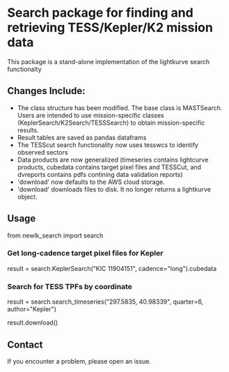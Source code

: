 # Search package for finding and retrieving TESS/Kepler/K2 mission data
This package is a stand-alone implementation of the lightkurve search functionalty  

## Changes Include:
  - The class structure has been modified. The base class is MASTSearch. Users are intended to use mission-specific classes (KeplerSearch/K2Search/TESSSearch) to obtain mission-specific results.
  - Result tables are saved as pandas dataframs
  - The TESScut search functionality now uses tesswcs to identify observed sectors
  - Data products are now generalized (timeseries contains lightcurve products, cubedata contains target pixel files and TESSCut, and dvreports contains pdfs contining data validation reports) 
  - 'download' now defaults to the AWS cloud storage. 
  - 'download' downloads files to disk. It no longer returns a lightkurve object. 
 


## Usage
  from newlk_search import search
  ### Get long-cadence target pixel files for Kepler 
  result = search.KeplerSearch("KIC 11904151", cadence="long").cubedata
  ### Search for TESS TPFs by coordinate
  result = search.search_timeseries("297.5835, 40.98339", quarter=6, author="Kepler")
  
  result.download()


## Contact
If you encounter a problem, please open an issue.


